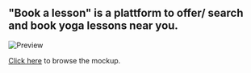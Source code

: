 ## "Book a lesson" is a plattform to offer/ search and book yoga lessons near you.

![Preview](https://github.com/DanielRolfs/media/blob/main/book-a-lesson/readme.gif?raw=true)

[Click here](https://invis.io/8DQ6582GQWE#/270969937_Entdecken_Liste) to browse the mockup.
